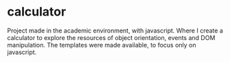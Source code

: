 # calculator
Project made in the academic environment, with javascript. Where I create a calculator to explore the resources of object orientation, events and DOM manipulation.   The templates were made available, to focus only on javascript.  
